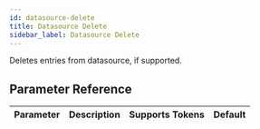 ```yaml
---
id: datasource-delete
title: Datasource Delete
sidebar_label: Datasource Delete
---
```



Deletes entries from datasource, if supported.

## Parameter Reference
| Parameter | Description | Supports Tokens | Default |
| -- | -- | -- | -- |
